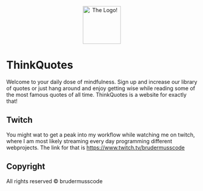 <p align="center">
  <img src="https://images.thinkquotes.de/global/new.logo.thq.png" alt="The Logo!" width="100px" />
</p>

# ThinkQuotes

Welcome to your daily dose of mindfulness. Sign up and increase our library of quotes or just hang around and enjoy getting wise while reading some of the most famous quotes of all time. ThinkQuotes is a website for exactly that!

## Twitch

You might wat to get a peak into my workflow while watching me on twitch, where I am most likely streaming every day programming different webprojects. The link for that is https://www.twitch.tv/brudermusscode

## Copyright

All rights reserved &copy; brudermusscode
